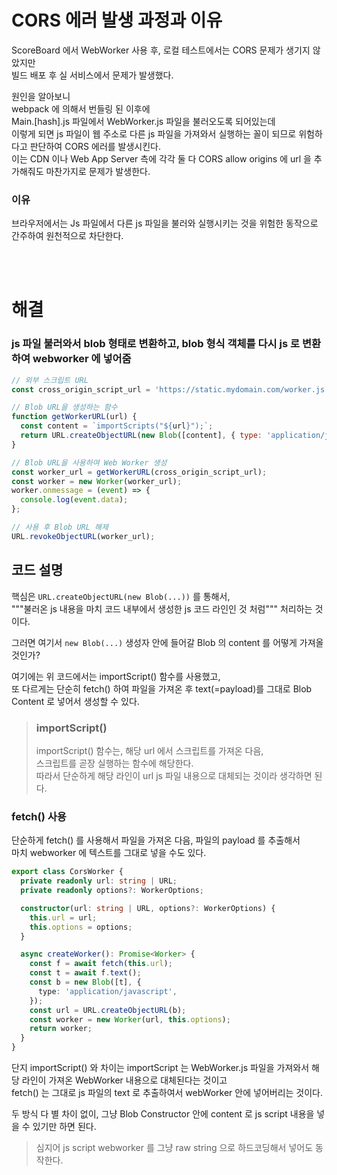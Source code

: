 # CORS 에러 발생 과정과 이유  
   
ScoreBoard 에서 WebWorker 사용 후, 로컬 테스트에서는 CORS 문제가 생기지 않았지만   
빌드 배포 후 실 서비스에서 문제가 발생했다.   
  
원인을 알아보니  
webpack 에 의해서 번들링 된 이후에  
Main.\[hash].js 파일에서 WebWorker.js 파일을 불러오도록 되어있는데  
이렇게 되면 js 파일이 웹 주소로 다른 js 파일을 가져와서 실행하는 꼴이 되므로 위험하다고 판단하여 CORS 에러를 발생시킨다.  
이는 CDN 이나 Web App Server 측에 각각 둘 다 CORS allow origins 에 url 을 추가해줘도 마찬가지로 문제가 발생한다.  
    
### 이유  
브라우저에서는 Js 파일에서 다른 js 파일을 불러와 실행시키는 것을 위험한 동작으로 간주하여 원천적으로 차단한다. 

<br><br>  

# 해결 
### js 파일 불러와서 blob 형태로 변환하고, blob 형식 객체를 다시 js 로 변환하여 webworker 에 넣어줌  

```javascript
// 외부 스크립트 URL
const cross_origin_script_url = 'https://static.mydomain.com/worker.js';

// Blob URL을 생성하는 함수
function getWorkerURL(url) {
  const content = `importScripts("${url}");`;
  return URL.createObjectURL(new Blob([content], { type: 'application/javascript' }));
}

// Blob URL을 사용하여 Web Worker 생성
const worker_url = getWorkerURL(cross_origin_script_url);
const worker = new Worker(worker_url);
worker.onmessage = (event) => {
  console.log(event.data);
};

// 사용 후 Blob URL 해제
URL.revokeObjectURL(worker_url);
```

## 코드 설명    
핵심은 <code>URL.createObjectURL(new Blob(...))</code> 를 통해서,    
"""불러온 js 내용을 마치 코드 내부에서 생성한 js 코드 라인인 것 처럼""" 처리하는 것이다.   
    
그러면 여기서 <code>new Blob(...)</code> 생성자 안에 들어갈 Blob 의 content 를 어떻게 가져올 것인가?    
    
여기에는 위 코드에서는 importScript() 함수를 사용했고,    
또 다르게는 단순히 fetch() 하여 파일을 가져온 후 text(=payload)를 그대로 Blob Content 로 넣어서 생성할 수 있다.    
   
> ### importScript()  
> importScript() 함수는, 해당 url 에서 스크립트를 가져온 다음,  
> 스크립트를 곧장 실행하는 함수에 해당한다.  
> 따라서 단순하게 해당 라인이 url js 파일 내용으로 대체되는 것이라 생각하면 된다.  
  
### fetch() 사용  

단순하게 fetch() 를 사용해서 파일을 가져온 다음, 파일의 payload 를 추출해서  
마치 webworker 에 텍스트를 그대로 넣을 수도 있다.  
  
```typescript  
export class CorsWorker {
  private readonly url: string | URL;
  private readonly options?: WorkerOptions;

  constructor(url: string | URL, options?: WorkerOptions) {
    this.url = url;
    this.options = options;
  }

  async createWorker(): Promise<Worker> {
    const f = await fetch(this.url);
    const t = await f.text();
    const b = new Blob([t], {
      type: 'application/javascript',
    });
    const url = URL.createObjectURL(b);
    const worker = new Worker(url, this.options);
    return worker;
  }
}
```
  
단지 importScript() 와 차이는 importScript 는 WebWorker.js 파일을 가져와서 해당 라인이 가져온 WebWorker 내용으로 대체된다는 것이고  
fetch() 는 그대로 js 파일의 text 로 추출하여서 webWorker 안에 넣어버리는 것이다.  
  
두 방식 다 별 차이 없이, 그냥 Blob Constructor 안에 content 로 js script 내용을 넣을 수 있기만 하면 된다.  

>  심지어 js script webworker 를 그냥 raw string 으로 하드코딩해서 넣어도 동작한다.  

